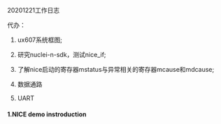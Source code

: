 20201221工作日志

代办：

1. ux607系统框图;

2. 研究nuclei-n-sdk，测试nice_if;

3. 了解nice启动的寄存器mstatus与异常相关的寄存器mcause和mdcause;

4. 数据通路

5. UART

   

   



#### 1.NICE demo instroduction 

